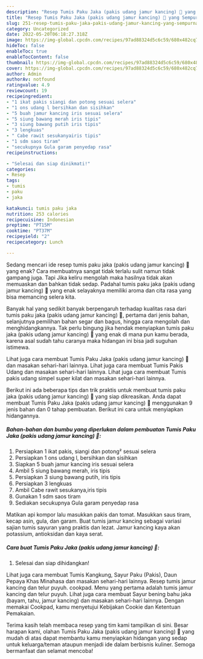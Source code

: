```yaml
---
description: "Resep Tumis Paku Jaka (pakis udang jamur kancing) 🤤 yang Sempurna , Mantap"
title: "Resep Tumis Paku Jaka (pakis udang jamur kancing) 🤤 yang Sempurna , Mantap"
slug: 251-resep-tumis-paku-jaka-pakis-udang-jamur-kancing-yang-sempurna-mantap
category: Uncategorized
date: 2022-05-20T06:18:27.318Z
image: https://img-global.cpcdn.com/recipes/97ad88324d5c6c59/680x482cq70/tumis-paku-jaka-pakis-udang-jamur-kancing-foto-resep-utama.jpg
hideToc: false
enableToc: true
enableTocContent: false
thumbnail: https://img-global.cpcdn.com/recipes/97ad88324d5c6c59/680x482cq70/tumis-paku-jaka-pakis-udang-jamur-kancing-foto-resep-utama.jpg
cover: https://img-global.cpcdn.com/recipes/97ad88324d5c6c59/680x482cq70/tumis-paku-jaka-pakis-udang-jamur-kancing-foto-resep-utama.jpg
author: Admin
authorAv: notfound
ratingvalue: 4.9
reviewcount: 19
recipeingredient:
- "1 ikat pakis siangi dan potong sesuai selera"
- "1 ons udang l bersihkan dan sisihkan"
- "5 buah jamur kancing iris sesuai selera"
- "5 siung bawang merah iris tipis"
- "3 siung bawang putih iris tipis"
- "3 lengkuas"
- " Cabe rawit sesukanyairis tipis"
- "1 sdm saos tiram"
- "secukupnya Gula garam penyedap rasa"
recipeinstructions:

- "Selesai dan siap dinikmati!"
categories:
- Resep
tags:
- tumis
- paku
- jaka

katakunci: tumis paku jaka 
nutrition: 253 calories
recipecuisine: Indonesian
preptime: "PT15M"
cooktime: "PT37M"
recipeyield: "2"
recipecategory: Lunch

---
```



Sedang mencari ide resep tumis paku jaka (pakis udang jamur kancing) 🤤 yang enak? Cara membuatnya sangat tidak terlalu sulit namun tidak gampang juga. Tapi Jika keliru mengolah maka hasilnya tidak akan memuaskan dan bahkan tidak sedap. Padahal tumis paku jaka (pakis udang jamur kancing) 🤤 yang enak selayaknya memiliki aroma dan cita rasa yang bisa memancing selera kita.


Banyak hal yang sedikit banyak berpengaruh terhadap kualitas rasa dari tumis paku jaka (pakis udang jamur kancing) 🤤, pertama dari jenis bahan, selanjutnya pemilihan bahan segar dan bagus, hingga cara mengolah dan menghidangkannya. Tak perlu bingung jika hendak menyiapkan tumis paku jaka (pakis udang jamur kancing) 🤤 yang enak di mana pun kamu berada, karena asal sudah tahu caranya maka hidangan ini bisa jadi suguhan istimewa.

Lihat juga cara membuat Tumis Paku Jaka (pakis udang jamur kancing) 🤤 dan masakan sehari-hari lainnya. Lihat juga cara membuat Tumis Pakis Udang dan masakan sehari-hari lainnya. Lihat juga cara membuat Tumis pakis udang simpel super kilat dan masakan sehari-hari lainnya.


Berikut ini ada beberapa tips dan trik praktis untuk membuat tumis paku jaka (pakis udang jamur kancing) 🤤 yang siap dikreasikan. Anda dapat membuat Tumis Paku Jaka (pakis udang jamur kancing) 🤤 menggunakan 9 jenis bahan dan 0 tahap pembuatan. Berikut ini cara untuk menyiapkan hidangannya.

<!--inarticleads1-->

##### Bahan-bahan dan bumbu yang diperlukan dalam pembuatan Tumis Paku Jaka (pakis udang jamur kancing) 🤤:

1. Persiapkan 1 ikat pakis, siangi dan potong² sesuai selera
1. Persiapkan 1 ons udang l, bersihkan dan sisihkan
1. Siapkan 5 buah jamur kancing iris sesuai selera
1. Ambil 5 siung bawang merah, iris tipis
1. Persiapkan 3 siung bawang putih, iris tipis
1. Persiapkan 3 lengkuas
1. Ambil  Cabe rawit sesukanya,iris tipis
1. Gunakan 1 sdm saos tiram
1. Sediakan secukupnya Gula garam penyedap rasa


Matikan api kompor lalu masukkan pakis dan tomat. Masukkan saus tiram, kecap asin, gula, dan garam. Buat tumis jamur kancing sebagai variasi sajian tumis sayuran yang praktis dan lezat. Jamur kancing kaya akan potassium, antioksidan dan kaya serat. 

<!--inarticleads2-->

##### Cara buat Tumis Paku Jaka (pakis udang jamur kancing) 🤤:


1. Selesai dan siap dihidangkan!

Lihat juga cara membuat Tumis Kangkung, Sayur Paku (Pakis), Daun Pepaya Khas Minahasa dan masakan sehari-hari lainnya. Resep tumis jamur kancing dan telur puyuh. cookpad. Menu yang pertama adalah tumis jamur kancing dan telur puyuh. Lihat juga cara membuat Sayur bening bahu jaka (bayam, tahu, jamur kancing) dan masakan sehari-hari lainnya. Dengan memakai Cookpad, kamu menyetujui Kebijakan Cookie dan Ketentuan Pemakaian. 

Terima kasih telah membaca resep yang tim kami tampilkan di sini. Besar harapan kami, olahan Tumis Paku Jaka (pakis udang jamur kancing) 🤤 yang mudah di atas dapat membantu kamu menyiapkan hidangan yang sedap untuk keluarga/teman ataupun menjadi ide dalam berbisnis kuliner. Semoga bermanfaat dan selamat mencoba!
